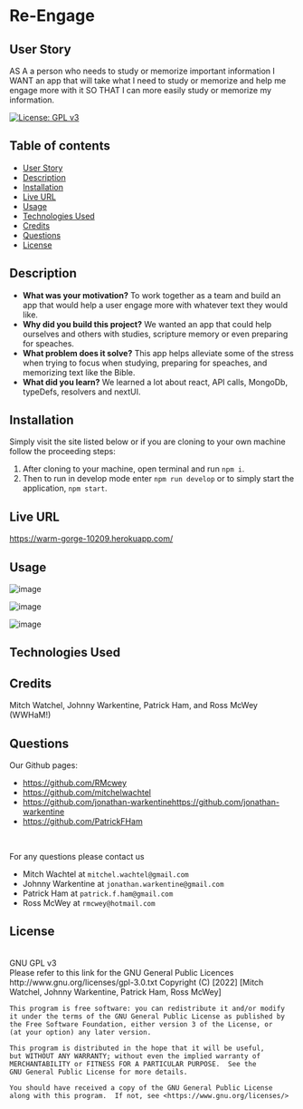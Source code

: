 # Re-Engage

## User Story
AS A a person who needs to study or memorize important information
I WANT an app that will take what I need to study or memorize and help me engage more with it
SO THAT I can more easily study or memorize my information. 


[![License: GPL v3](https://img.shields.io/badge/License-GPLv3-blue.svg)](https://www.gnu.org/licenses/gpl-3.0)
<br>

## Table of contents
* [User Story](#user-story)
* [Description](#description)
* [Installation](#installation)
* [Live URL](#live-url)
* [Usage](#usage)
* [Technologies Used](#technologies-used)
* [Credits](#credits)
* [Questions](#questions)
* [License](#license)
    

## Description 

- **What was your motivation?** To work together as a team and build an app that would help a user engage more with whatever text they would like.
- **Why did you build this project?** We wanted an app that could help ourselves and others with studies, scripture memory or even preparing for speaches.
- **What problem does it solve?** This app helps alleviate some of the stress when trying to focus when studying, preparing for speaches, and  memorizing text like the Bible.
- **What did you learn?** We learned a lot about react, API calls, MongoDb, typeDefs, resolvers and nextUI.

## Installation

Simply visit the site listed below or if you are cloning to your own machine follow the proceeding steps:
1. After cloning to your machine, open terminal and run `npm i`.
2. Then to run in develop mode enter `npm run develop` or to simply start the application, `npm start`.

## Live URL
https://warm-gorge-10209.herokuapp.com/

## Usage

![image](https://user-images.githubusercontent.com/95650769/173675173-ac363f90-874a-47f2-86d5-6119aa66d049.png)


![image](https://user-images.githubusercontent.com/95650769/173675840-4666b865-558b-4002-9c20-9bf86b0f0815.png)


![image](https://user-images.githubusercontent.com/95650769/173675642-713a67b3-768d-4a90-b3cf-af0c37ed4d9a.png)


## Technologies Used

## Credits
Mitch Watchel, Johnny Warkentine, Patrick Ham, and Ross McWey (WWHaM!)


## Questions
Our Github pages: 
* https://github.com/RMcwey
* https://github.com/mitchelwachtel
* https://github.com/jonathan-warkentinehttps://github.com/jonathan-warkentine
* https://github.com/PatrickFHam
<br>

For any questions please contact us
<br>
* Mitch Wachtel at `mitchel.wachtel@gmail.com`
* Johnny Warkentine at `jonathan.warkentine@gmail.com`
* Patrick Ham at `patrick.f.ham@gmail.com`
* Ross McWey at `rmcwey@hotmail.com`


## License 
<br>
GNU GPL v3
<br>
Please refer to this link for the GNU General Public Licences http://www.gnu.org/licenses/gpl-3.0.txt
    Copyright (C) [2022]  [Mitch Watchel, Johnny Warkentine, Patrick Ham, Ross McWey]

    This program is free software: you can redistribute it and/or modify
    it under the terms of the GNU General Public License as published by
    the Free Software Foundation, either version 3 of the License, or
    (at your option) any later version.

    This program is distributed in the hope that it will be useful,
    but WITHOUT ANY WARRANTY; without even the implied warranty of
    MERCHANTABILITY or FITNESS FOR A PARTICULAR PURPOSE.  See the
    GNU General Public License for more details.

    You should have received a copy of the GNU General Public License
    along with this program.  If not, see <https://www.gnu.org/licenses/>

    

